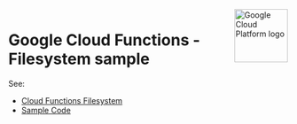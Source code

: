 <img src="https://avatars2.githubusercontent.com/u/2810941?v=3&s=96" alt="Google Cloud Platform logo" title="Google Cloud Platform" align="right" height="96" width="96"/>

# Google Cloud Functions - Filesystem sample

See:

* [Cloud Functions Filesystem][tutorial]
* [Sample Code](main.py)

[tutorial]: https://cloud.google.com/functions/docs/concepts/execution-environment#memory-file-system
